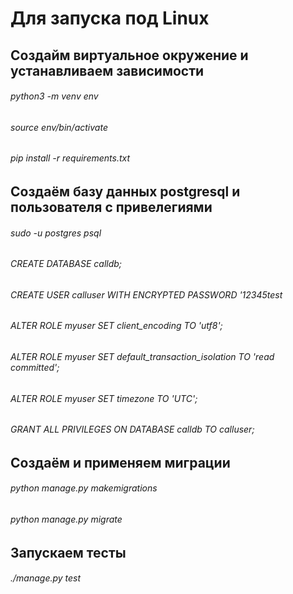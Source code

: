 # Для запуска под Linux
## Создайм виртуальное окружение и устанавливаем зависимости 

###### python3 -m venv env
###### source env/bin/activate
###### pip install -r requirements.txt

## Создаём базу данных postgresql и пользователя с привелегиями
###### sudo -u postgres psql
###### CREATE DATABASE calldb;
###### CREATE USER calluser WITH ENCRYPTED PASSWORD '12345test
###### ALTER ROLE myuser SET client_encoding TO 'utf8';
###### ALTER ROLE myuser SET default_transaction_isolation TO 'read committed';
###### ALTER ROLE myuser SET timezone TO 'UTC';
###### GRANT ALL PRIVILEGES ON DATABASE calldb TO calluser;

## Создаём и применяем миграции
###### python manage.py makemigrations
###### python manage.py migrate

## Запускаем тесты
###### ./manage.py test
